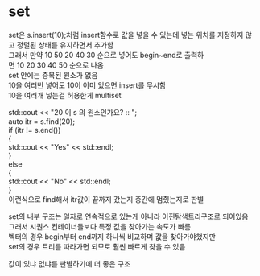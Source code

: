# set

set은 s.insert(10);처럼 insert함수로 값을 넣을 수 있는데 넣는 위치를 지정하지 않고 정렬된 상태를 유지하면서 추가함  
그래서 만약 10 50 20 40 30 순으로 넣어도 begin~end로 출력하면 10 20 30 40 50 순으로 나옴  
set 안에는 중복된 원소가 없음  
10을 여러번 넣어도 10이 이미 있으면 insert를 무시함  
10을 여러개 넣는걸 허용한게 multiset  
  
std::cout << "20 이 s 의 원소인가요? :: ";  
auto itr = s.find(20);  
if (itr != s.end())  
{  
std::cout << "Yes" << std::endl;  
}   
else   
{  
std::cout << "No" << std::endl;  
}  
이런식으로 find해서 itr값이 끝까지 갔는지 중간에 멈췄는지로 판별  
  
set의 내부 구조는 일자로 연속적으로 있는게 아니라 이진탐색트리구조로 되어있음  
그래서 시퀀스 컨테이너들보다 특정 값을 찾아가는 속도가 빠름  
벡터의 경우 begin부터 end까지 하나씩 비교하며 값을 찾아가야했지만  
set의 경우 트리를 따라가면 되므로 훨씬 빠르게 찾을 수 있음

값이 있냐 없냐를 판별하기에 더 좋은 구조  